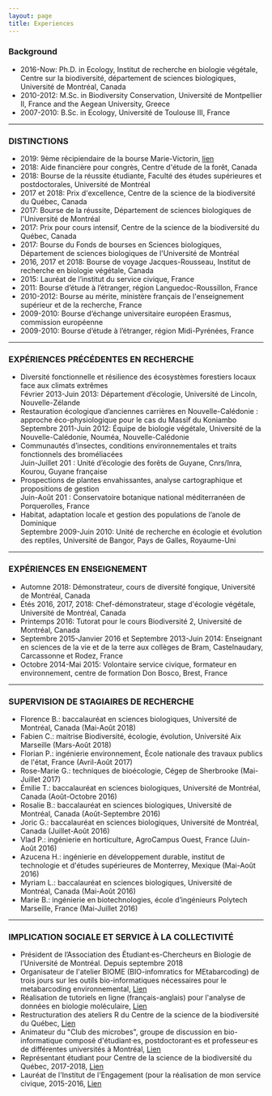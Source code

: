 ```yaml
---
layout: page
title: Experiences
---
```


### Background
- 2016-Now: Ph.D. in Ecology, Institut de recherche en biologie végétale, Centre sur la biodiversité, département de sciences biologiques, Université de Montréal, Canada
- 2010-2012: M.Sc. in Biodiversity Conservation, Université de Montpellier II, France and the Aegean University, Greece
- 2007-2010: B.Sc. in Ecology, Université de Toulouse III, France


***

### DISTINCTIONS
- 2019: 9ème récipiendaire de la bourse Marie-Victorin, [lien](http://www.irbv.umontreal.ca/2018/bourse-marie-victorin-9e-recipiendaire)
- 2018: Aide financière pour congrès, Centre d'étude de la forêt, Canada
- 2018: Bourse de la réussite étudiante, Faculté des études supérieures et postdoctorales, Université de Montréal
- 2017 et 2018: Prix d'excellence, Centre de la science de la biodiversité du Québec, Canada
- 2017: Bourse de la réussite, Département de sciences biologiques de l'Université de Montréal
- 2017: Prix pour cours intensif, Centre de la science de la biodiversité du Québec, Canada
- 2017: Bourse du Fonds de bourses en Sciences biologiques, Département de sciences biologiques de l'Université de Montréal
- 2016, 2017 et 2018: Bourse de voyage Jacques-Rousseau, Institut de recherche en biologie végétale, Canada
- 2015: Lauréat de l’institut du service civique, France
- 2011: Bourse d’étude à l’étranger, région Languedoc-Roussillon, France
- 2010-2012: Bourse au mérite, ministère français de l'enseignement supérieur et de la recherche, France
- 2009-2010: Bourse d’échange universitaire européen Erasmus, commission européenne
- 2009-2010: Bourse d’étude à l’étranger, région Midi-Pyrénées, France

***

### EXPÉRIENCES PRÉCÉDENTES EN RECHERCHE
- Diversité fonctionnelle et résilience des écosystèmes forestiers locaux face aux climats extrêmes
<br/>Février 2013-Juin 2013: Département d’écologie, Université de Lincoln, Nouvelle-Zélande
- Restauration écologique d’anciennes carrières en Nouvelle-Calédonie : approche éco-physiologique pour le cas du Massif du Koniambo
<br/> Septembre 2011-Juin 2012: Équipe de biologie végétale, Université de la Nouvelle-Calédonie, Nouméa, Nouvelle-Calédonie
- Communautés d’insectes, conditions environnementales et traits fonctionnels des broméliacées
<br/> Juin-Juillet 201 : Unité d’écologie des forêts de Guyane, Cnrs/Inra, Kourou, Guyane française
- Prospections de plantes envahissantes, analyse cartographique et propositions de gestion
<br/>Juin-Août 201 : Conservatoire botanique national méditerranéen de Porquerolles, France
- Habitat, adaptation locale et gestion des populations de l’anole de Dominique
<br/>Septembre 2009-Juin 2010: Unité de recherche en écologie et évolution des reptiles, Université de Bangor, Pays de Galles, Royaume-Uni

***

### EXPÉRIENCES EN ENSEIGNEMENT
- Automne 2018: Démonstrateur, cours de diversité fongique, Université de Montréal, Canada
- Étés 2016, 2017, 2018: Chef-démonstrateur, stage d'écologie végétale, Université de Montréal, Canada
- Printemps 2016: Tutorat pour le cours Biodiversité 2, Université de Montréal, Canada
- Septembre 2015-Janvier 2016 et Septembre 2013-Juin 2014: Enseignant en sciences de la vie et de la terre aux collèges de Bram, Castelnaudary, Carcassonne et Rodez, France
- Octobre 2014-Mai 2015: Volontaire service civique, formateur en environnement, centre de formation Don Bosco, Brest, France

***

### SUPERVISION DE STAGIAIRES DE RECHERCHE
- Florence B.: baccalauréat en sciences biologiques, Université de Montréal, Canada (Mai-Août 2018)
- Fabien C.: maitrise Biodiversité, écologie, évolution, Université Aix Marseille (Mars-Août 2018)
- Florian P.: ingénierie environnement, École nationale des travaux publics de l'état, France (Avril-Août 2017)
- Rose-Marie G.: techniques de bioécologie, Cégep de Sherbrooke (Mai-Juillet 2017)
- Émilie T.: baccalauréat en sciences biologiques, Université de Montréal, Canada (Août-Octobre 2016)
- Rosalie B.: baccalauréat en sciences biologiques, Université de Montréal, Canada (Août-Septembre 2016)
- Joric G.: baccalauréat en sciences biologiques, Université de Montréal, Canada (Juillet-Août 2016)
- Vlad P.: ingénierie en horticulture, AgroCampus Ouest, France (Juin-Août 2016)
- Azucena H.: ingénierie en développement durable, institut de technologie et d'études supérieures de Monterrey, Mexique (Mai-Août 2016)
- Myriam L.: baccalauréat en sciences biologiques, Université de Montréal, Canada (Mai-Août 2016)
- Marie B.: ingénierie en biotechnologies, école d’ingénieurs Polytech Marseille, France (Mai-Juillet 2016)

***

### IMPLICATION SOCIALE ET SERVICE À LA COLLECTIVITÉ
- Président de l’Association des Étudiant·es-Chercheurs en Biologie de l’Université de Montréal. Depuis septembre 2018
- Organisateur de l'atelier BIOME (BIO-infomratics for MEtabarcoding) de trois jours sur les outils bio-informatiques nécessaires pour le metabarcoding environnemental, [Lien](https://alexiscarter.github.io/BIOME)
- Réalisation de tutoriels en ligne (français-anglais) pour l'analyse de données en biologie moléculaire, [Lien](https://alexiscarter.github.io/metab/)
- Restructuration des ateliers R du Centre de la science de la biodiversité du Québec, [Lien](https://qcbs.ca/wiki/r)
- Animateur du "Club des microbes", groupe de discussion en bio-informatique composé d'étudiant·es, postdoctorant·es et professeur·es de différentes universités à Montréal, [Lien](https://drive.google.com/drive/folders/0B7_16MCMWouWWjVkTktubU10dVU)
- Représentant étudiant pour Centre de la science de la biodiversité du Québec, 2017-2018, [Lien](https://qcbs.ca/)
- Lauréat de l'Institut de l'Engagement (pour la réalisation de mon service civique, 2015-2016, [Lien](https://www.engagement.fr/)
